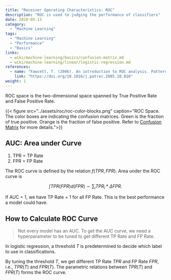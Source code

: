 ```yaml
---
title: "Receiver Operating Characteristics: ROC"
description: "ROC is used to judging the performance of classifiers"
date: 2020-05-13
category:
  - "Machine Learning"
tags:
  - "Machine Learning"
  - "Performance"
  - "Basics"
links:
  - wiki/machine-learning/basics/confusion-matrix.md
  - wiki/machine-learning/linear/logistic-regression.md
references:
  - name: "Fawcett, T. (2006). An introduction to ROC analysis. Pattern Recognition Letters, 27(8), 861–874."
    link: "https://doi.org/10.1016/j.patrec.2005.10.010"
weight: 1
---
```


ROC space is the two-dimensional space spanned by True Positive Rate and False Positive Rate.

{{< figure src="../assets/roc/roc-color-blocks.png" caption="ROC Space. The color boxes are indicating the confusion matrices. Green is the fraction of true positive. Orange is the fraction of false positive. Refer to [Confusion Matrix](/wiki/machine-learning/basics/confusion-matrix/) for more details.">}}


## AUC: Area under Curve

1. TPR = TP Rate
2. FPR = FP Rate

The ROC curve is defined by the relation $f(TPR, FPR)$. Area under the ROC curve is

$$
\int TPR(FPR) d(FPR) \sim \sum_i TPR_i *\Delta FPR.
$$

If AUC = 1, we have TP Rate = 1 for all FP Rate. This is the best performance a model could have.

## How to Calculate ROC Curve

> Not every model has an AUC. To get the AUC curve, we need a hyperparameter to be tuned to get different TP Rate and FP Rate.

In logistic regression, a threshold $T$ is predetermined to decide which label to use in classifications.

By tuning the threshold $T$, we get different TP Rate $TPR$ and FP Rate $FPR$, i.e., $TPR(T)$ and $FPR(T)$. The parametric relations between $TPR(T)$ and $FPR(T)$ forms the ROC curve.
